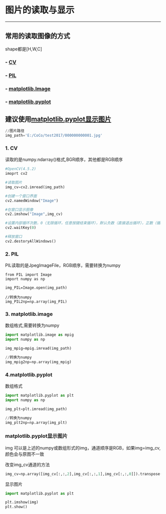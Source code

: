 # 图片的读取与显示
---

## 常用的读取图像的方式
shape都是[H,W,C]
### - [CV](#cv)
### - [PIL](#PIL)
### - [matplotlib.Image](#matplotlib.Image)
### - [matplotlib.pyplot](#matplotlib.pyplot)


## 建议使用[matplotlib.pyplot显示图片](#matplotlib)

```python
//图片路径
img_path='E:/CoCo/test2017/000000000001.jpg'
```

### 1.  <a name="cv">CV</a>

读取的是numpy.ndarray()格式,BGR顺序，其他都是RGB顺序

```python
#OpenCV(4.5.2)
imoprt cv2

#读取图片
img_cv=cv2.imread(img_path)

#创建一个窗口界面
cv2.namedWindow("Image")

#在窗口显示图像
cv2.imshow("Image",img_cv)

#设置内部循环次数，0（无限循环，任意按键结束循环），默认负数（直接退出循环），正数（循环次数，循环结束前，任意按键结束循环）
cv2.waitKey(0)

#释放窗口
cv2.destoryAllWindows()
```

### 2. <a name="PIL">PIL</a>
PIL读取的是JpegImageFile，RGB顺序，需要转换为numpy

```pyrhon
from PIL import Image
import numpy as np

img_PIL=Image.open(img_path)

//转换为numpy
img_PIL2np=np.array(img_PIL)
```

### 3. <a name="matplotlib.image">matplotlib.image</a>
数组格式,需要转换为numpy

```python
import matplotlib.image as mpig
import numpy as np

img_mpig=mpig.imread(img_path)

//转换为numpy
img_mpig2np=np.array(img_mpig)
```

### 4.<a name="matplotlib.pyplot">matplotlib.pyplot</a>
数组格式

```python
import matplotlib.pyplot as plt
import numpy as np

img_plt=plt.imread(img_path)

//转换为numpy
img_plt2np=np.array(img_plt)
```

### <a name="matplotlib">matplotlib.pyplot显示图片</a>
img 可以是上述的numpy或数组形式的img，通道顺序是RGB，如果img=img_cv,颜色会与原图不一致

改变img_cv通道的方法

```python
img_cv=np.array([img_cv[:,:,2],img_cv[:,:,1],img_cv[:,:,0]]).transpose((2,1,0))
```

显示图片
```python
import matplotlib.pyplot as plt

plt.imshow(img)
plt.show()

```








